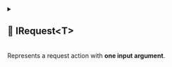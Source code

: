 
<details>
  <summary>
    <h2>🧩 IRequest&lt;T&gt;</h2>
    <br> Represents a request action with <b>one input argument</b>.
  </summary>

<br>

```csharp
public interface IRequest<T> : IAction<T>
```

- **Type parameter:** `T` — the type of the argument.

---

### 🔑 Properties

#### `Required`

```csharp
public bool Required { get; }
```

- **Description:** Indicates whether the request must be handled.

#### `Arg`

```csharp
public T Arg { get; }
```

- **Description:** Gets the request argument.

---

### 🏹 Methods

#### `Invoke(T)`

```csharp
public void Invoke(T arg);
```

- **Description:** Executes the request.
- **Parameter:** `arg` — the input parameter
- **Note:** This method derived from [IAction&lt;T&gt;.Invoke()](../Actions/IAction.md#invoket)

#### `Consume(out T)`

```csharp
public bool Consume(out T arg);
```

- **Description:** Attempts to consume the request and retrieve the argument.
- **Output parameter:** `arg` — the argument value if the request was consumed successfully.
- **Returns:** `true` if successfully consumed.

#### `TryGet(out T arg)`

```csharp
public bool TryGet(out T arg);
```

- **Description:** Attempts to retrieve the argument.
- **Output parameter:** `arg` — the argument value if successfully retrieved.
- **Returns:** `true` if the argument was retrieved successfully.

</details>